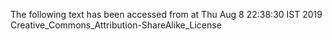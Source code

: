 The following text has been accessed from at Thu Aug 8 22:38:30 IST 2019
Creative_Commons_Attribution-ShareAlike_License
